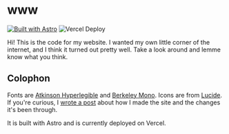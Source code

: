 # www

[![Built with Astro](https://astro.badg.es/v2/built-with-astro/tiny.svg)](https://astro.build) ![Vercel Deploy](https://therealsujitk-vercel-badge.vercel.app/?app=personal-website-aczw&label=Vercel)

Hi! This is the code for my website. I wanted my own little corner of the internet, and I think it turned out pretty well. Take a look around and lemme know what you think.

## Colophon

Fonts are [Atkinson Hyperlegible](https://en.wikipedia.org/wiki/Atkinson_Hyperlegible) and [Berkeley Mono](https://berkeleygraphics.com/typefaces/berkeley-mono/). Icons are from [Lucide](https://lucide.dev/). If you're curious, I [wrote a post](https://charleszw.com/www) about how I made the site and the changes it's been through.

It is built with Astro and is currently deployed on Vercel.
